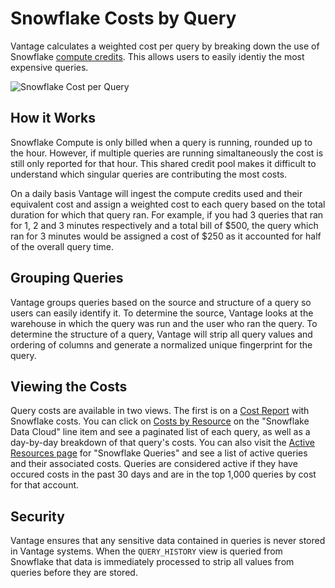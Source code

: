 # Snowflake Costs by Query

Vantage calculates a weighted cost per query by breaking down the use of Snowflake [compute credits](https://docs.snowflake.com/en/user-guide/credits.html#virtual-warehouse-credit-usage). This allows users to easily identiy the most expensive queries.

![Snowflake Cost per Query](/img/snowflake_queries.png)

## How it Works

Snowflake Compute is only billed when a query is running, rounded up to the hour. However, if multiple queries are running simaltaneously the cost is still only reported for that hour. This shared credit pool makes it difficult to understand which singular queries are contributing the most costs.

On a daily basis Vantage will ingest the compute credits used and their equivalent cost and assign a weighted cost to each query based on the total duration for which that query ran. For example, if you had 3 queries that ran for 1, 2 and 3 minutes respectively and a total bill of $500, the query which ran for 3 minutes would be assigned a cost of $250 as it accounted for half of the overall query time.

## Grouping Queries

Vantage groups queries based on the source and structure of a query so users can easily identify it. To determine the source, Vantage looks at the warehouse in which the query was run and the user who ran the query. To determine the structure of a query, Vantage will strip all query values and ordering of columns and generate a normalized unique fingerprint for the query.

## Viewing the Costs

Query costs are available in two views. The first is on a [Cost Report](/cost_reports/) with Snowflake costs. You can click on [Costs by Resource](/cost_reports/#per-resource-costs) on the "Snowflake Data Cloud" line item and see a paginated list of each query, as well as a day-by-day breakdown of that query's costs. You can also visit the [Active Resources page](https://console.vantage.sh/services/snowflake_queries/resources) for "Snowflake Queries" and see a list of active queries and their associated costs. Queries are considered active if they have occured costs in the past 30 days and are in the top 1,000 queries by cost for that account. 

## Security

Vantage ensures that any sensitive data contained in queries is never stored in Vantage systems. When the `QUERY_HISTORY` view is queried from Snowflake that data is immediately processed to strip all values from queries before they are stored.
